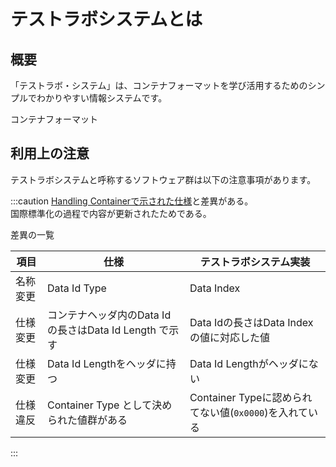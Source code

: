 # テストラボシステムとは

## 概要

「テストラボ・システム」は、コンテナフォーマットを学び活用するためのシンプルでわかりやすい情報システムです。

コンテナフォーマット


## 利用上の注意
テストラボシステムと呼称するソフトウェア群は以下の注意事項があります。

:::caution
[Handling Containerで示された仕様](./)と差異がある。  
国際標準化の過程で内容が更新されたためである。

差異の一覧

|項目|仕様|テストラボシステム実装|
|-|-|-|
|名称変更|Data Id Type|Data Index|
|仕様変更|コンテナヘッダ内のData Idの長さはData Id Length で示す| Data Idの長さはData Indexの値に対応した値|
|仕様変更|Data Id Lengthをヘッダに持つ| Data Id Lengthがヘッダにない|
|仕様違反|Container Type として決められた値群がある|Container Typeに認められてない値(`0x0000`)を入れている|
:::